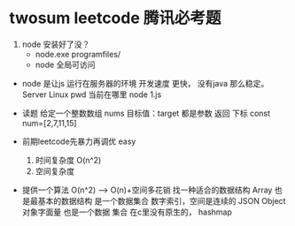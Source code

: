 # twosum leetcode  腾讯必考题
1. node 安装好了没？
    - node.exe  programfiles/
    - node 全局可访问
- node 是让js 运行在服务器的环境
  开发速度 更快， 没有java 那么稳定。
  Server   Linux  pwd 当前在哪里
    node 1.js



- 读题
    给定一个整数数组    nums   目标值：target    都是参数
    返回 下标
    const  num=[2,7,11,15]


- 前期leetcode先暴力再调优   easy
    1. 时间复杂度
    O(n^2)
    2. 空间复杂度

- 提供一个算法
    O(n^2) ——> O(n)+空间多花销
    找一种适合的数据结构 
    Array 也是最基本的数据结构 是一个数据集合 数字索引，空间是连续的
    JSON Object对象字面量 也是一个数据 集合  在c里没有原生的， hashmap

